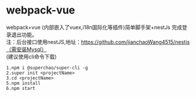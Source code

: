 # webpack-vue
webpack+vue (内部嵌入了vuex,i18n国际化等插件)简单脚手架+nestJs 完成登录退出功能。</br>
注：后台接口使用nestJS,地址：https://github.com/jianchaoWang4515/nestjs（需安装Mysql）</br>
(建议使用cli命令下载)</br>


`1.npm i @superchao/super-cli -g`</br>
`2.super init <projectName>`</br>
`3.cd <projectName>`</br>
`5.npm install`</br>
`6.npm start`</br>
